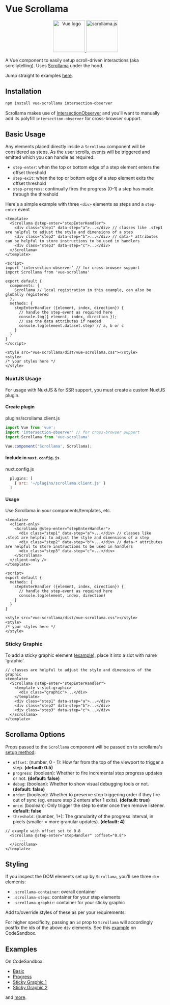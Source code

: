 # Vue Scrollama

<p align="center">
    <a href="https://vuejs.org" target="_blank" rel="noopener noreferrer">
        <img height="100" src="https://vuejs.org/images/logo.png" alt="Vue logo">
    </a>
    <a href="https://github.com/russellgoldenberg/scrollama" target="_blank" rel="noopener noreferrer">
        <img height="100" src="https://russellgoldenberg.github.io/scrollama/logo.png" alt="scrollama.js"/>
    </a>
</p>

A Vue component to easily setup scroll-driven interactions (aka scrollytelling). Uses [Scrollama](https://github.com/russellgoldenberg/scrollama) under the hood.

Jump straight to examples [here](#examples).

## Installation

```sh
npm install vue-scrollama intersection-observer
```
Scrollama makes use of [IntersectionObserver](https://developer.mozilla.org/en-US/docs/Web/API/Intersection_Observer_API) and you'll want to manually add its polyfill `intersection-observer` for cross-browser support.

## Basic Usage

Any elements placed directly inside a `Scrollama` component will be considered as steps. As the user scrolls, events will be triggered and emitted which you can handle as required:

* `step-enter`: when the top or bottom edge of a step element enters the offset threshold
* `step-exit`: when the top or bottom edge of a step element exits the offset threshold
* `step-progress`: continually fires the progress (0-1) a step has made through the threshold

Here's a simple example with three `<div>` elements as steps and a `step-enter` event

```vue
<template>
  <Scrollama @step-enter="stepEnterHandler">
    <div class="step1" data-step="a">...</div> // classes like .step1 are helpful to adjust the style and dimensions of a step
    <div class="step2" data-step="b">...</div> // data-* attributes can be helpful to store instructions to be used in handlers
    <div class="step3" data-step="c">...</div>
  </Scrollama>
</template>

<script>
import 'intersection-observer' // for cross-browser support
import Scrollama from 'vue-scrollama'

export default {
  components: {
    Scrollama // local registration in this example, can also be globally registered 
  },
  methods: {
    stepEnterHandler ({element, index, direction}) {
      // handle the step-event as required here
      console.log({ element, index, direction });
      // use the data attributes if needed
      console.log(element.dataset.step) // a, b or c 
    }
  }
}
</script>

<style src="vue-scrollama/dist/vue-scrollama.css"></style>
<style>
/* your styles here */
</style>
```

### NuxtJS Usage
For usage with NuxtJS & for SSR support, you must create a custom NuxtJS plugin.

#### Create plugin
plugins/scrollama.client.js
```javascript
import Vue from 'vue';
import 'intersection-observer' // for cross-browser support
import Scrollama from 'vue-scrollama'

Vue.component('Scrollama', Scrollama);
```

#### Include in ``nuxt.config.js``
nuxt.config.js

```javascript
  plugins: [
    { src: '~/plugins/scrollama.client.js' }
  ]
```

#### Usage
Use Scrollama in your components/templates, etc.

```vue
<template>
  <client-only>
    <Scrollama @step-enter="stepEnterHandler">
      <div class="step1" data-step="a">...</div> // classes like .step1 are helpful to adjust the style and dimensions of a step
      <div class="step2" data-step="b">...</div> // data-* attributes are helpful to store instructions to be used in handlers
      <div class="step3" data-step="c">...</div>
    </Scrollama>
  </client-only />
</template>

<script>
export default {
  methods: {
    stepEnterHandler ({element, index, direction}) {
      // handle the step-event as required here
      console.log(element, index, direction)
    }
  }
}

<style src="vue-scrollama/dist/vue-scrollama.css"></style>
<style>
/* your styles here */
</style>
```

### Sticky Graphic
To add a sticky graphic element ([example](https://vue-scrollama.now.sh/#/stickygraphic1)), place it into a slot with name 'graphic'.

```vue
// classes are helpful to adjust the style and dimensions of the graphic
<template>
  <Scrollama @step-enter="stepEnterHandler">
    <template v-slot:graphic>
      <div class="graphic">...</div>
    </template>
    <div class="step1" data-step="a">...</div>
    <div class="step2" data-step="b">...</div>
    <div class="step3" data-step="c">...</div>
  </Scrollama>
</template>
```

## Scrollama Options

Props passed to the `Scrollama` component will be passed on to scrollama's [setup method](https://github.com/russellgoldenberg/scrollama#scrollamasetupoptions):

* `offset`: (number, 0 - 1): How far from the top of the viewport to trigger a step. **(default: 0.5)** 
* `progress`: (boolean): Whether to fire incremental step progress updates or not. **(default: false)**
* `debug`: (boolean): Whether to show visual debugging tools or not. **(default: false)**
* `order`: (boolean): Whether to preserve step triggering order if they fire out of sync (eg. ensure step 2 enters after 1 exits). **(default: true)**
* `once`: (boolean): Only trigger the step to enter once then remove listener. **default: false**
* `threshold`: (number, 1+): The granularity of the progress interval, in pixels (smaller = more granular updates). **(default: 4)**

```vue
// example with offset set to 0.8
  <Scrollama @step-enter="stepHandler" :offset="0.8">
      ...
  </Scrollama>
</template>
```

## Styling
If you inspect the DOM elements set up by `Scrollama`, you'll see three `div` elements:

* `.scrollama-container`: overall container
* `.scrollama-steps`: container for your step elements
* `.scrollama-graphic`: container for your sticky graphic

Add to/override styles of these as per your requirements. 

For higher specificity, passing an `id` prop to `Scrollama` will accordingly postfix the ids of the above `div` elements. See this [example](https://codesandbox.io/s/jv7kx29mry) on CodeSandbox.

## Examples

On CodeSandbox:

* [Basic](https://codesandbox.io/s/5kn98j4w74)
* [Progress](https://codesandbox.io/s/ryx25zrj5q)
* [Sticky Graphic 1](https://codesandbox.io/s/j3oy2k6lxv)
* [Sticky Graphic 2](https://codesandbox.io/s/jznvyjpr9w)

and [more](https://codesandbox.io/search?query=vue-scrollama%20vgshenoy&page=1&refinementList%5Bnpm_dependencies.dependency%5D%5B0%5D=vue-scrollama).
